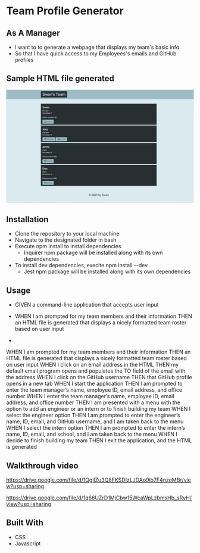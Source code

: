# Team Profile Generator

## As A Manager

  * I want to to generate a webpage that displays my team's basic info
  * So that I have quick access to my Employees's emails and GitHub profiles
  
## Sample HTML file generated 

![Alt text](/src/images/website.JPG?raw=true "Optional Title")

## Installation
  * Clone the repository to your local machine
  * Navigate to the designated folder in bash
  * Execute npm install to install dependencies
    * Inquirer npm package will be installed along with its own dependencies
  * To install dev dependencies, execite npm install --dev
    * Jest npm package will be installed along with its own dependencies
## Usage

* GIVEN a command-line application that accepts user input

* WHEN I am prompted for my team members and their information
  THEN an HTML file is generated that displays a nicely formatted team roster based on user input
* 



WHEN I am prompted for my team members and their information
THEN an HTML file is generated that displays a nicely formatted team roster based on user input
WHEN I click on an email address in the HTML
THEN my default email program opens and populates the TO field of the email with the address
WHEN I click on the GitHub username
THEN that GitHub profile opens in a new tab
WHEN I start the application
THEN I am prompted to enter the team manager’s name, employee ID, email address, and office number
WHEN I enter the team manager’s name, employee ID, email address, and office number
THEN I am presented with a menu with the option to add an engineer or an intern or to finish building my team
WHEN I select the engineer option
THEN I am prompted to enter the engineer’s name, ID, email, and GitHub username, and I am taken back to the menu
WHEN I select the intern option
THEN I am prompted to enter the intern’s name, ID, email, and school, and I am taken back to the menu
WHEN I decide to finish building my team
THEN I exit the application, and the HTML is generated

## Walkthrough video 

https://drive.google.com/file/d/1QgilZu3Q8FKSDIzLJDAo9ib7F4nzoMBr/view?usp=sharing

https://drive.google.com/file/d/1q66UZrD1MjCbw15WcaWpLzbmsHb_sRyH/view?usp=sharing


## Built With

- CSS
- Javascript

